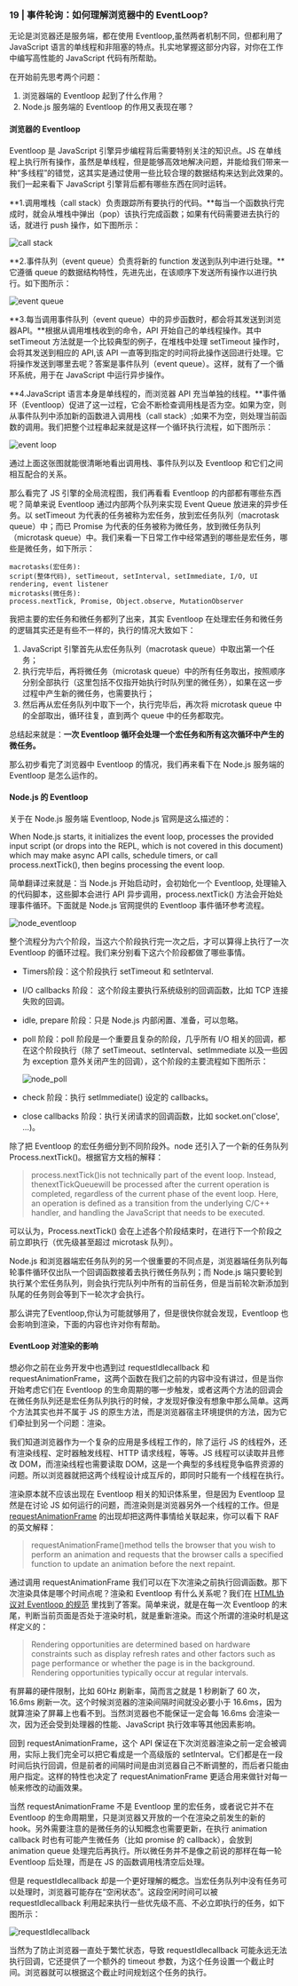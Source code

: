 ### 19 | 事件轮询：如何理解浏览器中的 EventLoop?

无论是浏览器还是服务端，都在使用 Eventloop,虽然两者机制不同，但都利用了 JavaScript 语言的单线程和非阻塞的特点。扎实地掌握这部分内容，对你在工作中编写高性能的 JavaScript 代码有所帮助。

在开始前先思考两个问题：

1. 浏览器端的 Eventloop 起到了什么作用？
2. Node.js 服务端的 Eventloop 的作用又表现在哪？



#### 浏览器的 Eventloop

Eventloop 是 JavaScript 引擎异步编程背后需要特别关注的知识点。JS 在单线程上执行所有操作，虽然是单线程，但是能够高效地解决问题，并能给我们带来一种“多线程”的错觉，这其实是通过使用一些比较合理的数据结构来达到此效果的。我们一起来看下 JavaScript 引擎背后都有哪些东西在同时运转。

**1.调用堆栈（call stack）负责跟踪所有要执行的代码。**每当一个函数执行完成时，就会从堆栈中弹出（pop）该执行完成函数；如果有代码需要进去执行的话，就进行 push 操作，如下图所示：

![call stack](./call_stack.png)



**2.事件队列（event queue）负责将新的 function 发送到队列中进行处理。**它遵循 queue 的数据结构特性，先进先出，在该顺序下发送所有操作以进行执行。如下图所示：

![event queue](./event_queue.png)

**3.每当调用事件队列（event queue）中的异步函数时，都会将其发送到浏览器API。**根据从调用堆栈收到的命令，API 开始自己的单线程操作。其中 setTimeout 方法就是一个比较典型的例子，在堆栈中处理 setTimeout 操作时，会将其发送到相应的 API,该 API 一直等到指定的时间将此操作送回进行处理。它将操作发送到哪里去呢？答案是事件队列（event queue）。这样，就有了一个循环系统，用于在 JavaScript 中运行异步操作。

**4.JavaScript 语言本身是单线程的，而浏览器 API 充当单独的线程。**事件循环（Eventloop）促进了这一过程，它会不断检查调用栈是否为空。如果为空，则从事件队列中添加新的函数进入调用栈（call stack）;如果不为空，则处理当前函数的调用。我们把整个过程串起来就是这样一个循环执行流程，如下图所示：

![event loop](./eventloop.png)

通过上面这张图就能很清晰地看出调用栈、事件队列以及 Eventloop 和它们之间相互配合的关系。

那么看完了 JS 引擎的全局流程图，我们再看看 Eventloop 的内部都有哪些东西呢？简单来说 Eventloop 通过内部两个队列来实现 Event Queue 放进来的异步任务。以 setTimeout 为代表的任务被称为宏任务，放到宏任务队列（macrotask queue）中；而已 Promise 为代表的任务被称为微任务，放到微任务队列（microtask queue）中。我们来看一下日常工作中经常遇到的哪些是宏任务，哪些是微任务，如下所示：

```ja
macrotasks(宏任务):
script(整体代码), setTimeout, setInterval, setImmediate, I/O, UI rendering, event listener
microtasks(微任务):
process.nextTick, Promise, Object.observe, MutationObserver
```

我把主要的宏任务和微任务都列了出来，其实 Eventloop 在处理宏任务和微任务的逻辑其实还是有些不一样的，执行的情况大致如下：

1. JavaScript 引擎首先从宏任务队列（macrotask queue）中取出第一个任务；
2. 执行完毕后，再将微任务（microtask queue）中的所有任务取出，按照顺序分别全部执行（这里包括不仅指开始执行时队列里的微任务），如果在这一步过程中产生新的微任务，也需要执行；
3. 然后再从宏任务队列中取下一个，执行完毕后，再次将 microtask queue 中的全部取出，循环往复，直到两个 queue 中的任务都取完。

总结起来就是：**一次 Eventloop 循环会处理一个宏任务和所有这次循环中产生的微任务。**

那么初步看完了浏览器中 Eventloop 的情况，我们再来看下在 Node.js 服务端的 Eventloop 是怎么运作的。

#### Node.js 的 Eventloop

关于在 Node.js 服务端 Eventloop, Node.js 官网是这么描述的：

When Node.js starts, it initializes the event loop, processes the provided input script (or drops into the REPL, which is not covered in this document) which may make async API calls, schedule timers, or call process.nextTick(), then begins processing the event loop.

简单翻译过来就是：当 Node.js 开始启动时，会初始化一个 Eventloop, 处理输入的代码脚本，这些脚本会进行 API 异步调用，process.nextTick() 方法会开始处理事件循环。下面就是 Node.js 官网提供的 Eventloop 事件循环参考流程。

![node_eventloop](./eventloop01.png)

整个流程分为六个阶段，当这六个阶段执行完一次之后，才可以算得上执行了一次 Eventloop 的循环过程。我们来分别看下这六个阶段都做了哪些事情。

* Timers阶段：这个阶段执行 setTimeout 和 setInterval.

* I/O callbacks 阶段： 这个阶段主要执行系统级别的回调函数，比如 TCP 连接失败的回调。

* idle, prepare 阶段：只是 Node.js 内部闲置、准备，可以忽略。

* poll 阶段：poll 阶段是一个重要且复杂的阶段，几乎所有 I/O 相关的回调，都在这个阶段执行（除了 setTimeout、setInterval、setImmediate 以及一些因为 exception 意外关闭产生的回调），这个阶段的主要流程如下图所示：

  ![node_poll](./eventloop02.png)

* check 阶段：执行 setImmediate() 设定的 callbacks。

* close callbacks 阶段：执行关闭请求的回调函数，比如 socket.on('close', ...)。

除了把 Eventloop 的宏任务细分到不同阶段外。node 还引入了一个新的任务队列 Process.nextTick()。根据官方文档的解释：

> process.nextTick()is not technically part of the event loop. Instead, thenextTickQueuewill be processed after the current operation is completed, regardless of the current phase of the event loop. Here, an operation is defined as a transition from the underlying C/C++ handler, and handling the JavaScript that needs to be executed.

可以认为，Process.nextTick() 会在上述各个阶段结束时，在进行下一个阶段之前立即执行（优先级甚至超过 microtask 队列）。

Node.js 和浏览器端宏任务队列的另一个很重要的不同点是，浏览器端任务队列每轮事件循环仅出队一个回调函数接着去执行微任务队列；而 Node.js 端只要轮到执行某个宏任务队列，则会执行完队列中所有的当前任务，但是当前轮次新添加到队尾的任务则会等到下一轮次才会执行。

那么讲完了Eventloop,你认为可能就够用了，但是很快你就会发现，Eventloop 也会影响到渲染，下面的内容也许对你有帮助。

#### EventLoop 对渲染的影响

想必你之前在业务开发中也遇到过 requestIdlecallback 和 requestAnimationFrame，这两个函数在我们之前的内容中没有讲过，但是当你开始考虑它们在 Eventloop 的生命周期的哪一步触发，或者这两个方法的回调会在微任务队列还是宏任务队列执行的时候，才发现好像没有想象中那么简单。这两个方法其实也并不属于 JS 的原生方法，而是浏览器宿主环境提供的方法，因为它们牵扯到另一个问题：渲染。

我们知道浏览器作为一个复杂的应用是多线程工作的，除了运行 JS 的线程外，还有渲染线程、定时器触发线程、HTTP 请求线程，等等。JS 线程可以读取并且修改 DOM，而渲染线程也需要读取 DOM，这是一个典型的多线程竞争临界资源的问题。所以浏览器就把这两个线程设计成互斥的，即同时只能有一个线程在执行。

渲染原本就不应该出现在 Eventloop 相关的知识体系里，但是因为 Eventloop 显然是在讨论 JS 如何运行的问题，而渲染则是浏览器另外一个线程的工作。但是 [requestAnimationFrame](https://developer.mozilla.org/en-US/docs/Web/API/window/requestAnimationFrame) 的出现却把这两件事情给关联起来，你可以看下 RAF 的英文解释：

> requestAnimationFrame()method tells the browser that you wish to perform an animation and requests that the browser calls a specified function to update an animation before the next repaint.

通过调用 requestAnimationFrame 我们可以在下次渲染之前执行回调函数。那下次渲染具体是哪个时间点呢？渲染和 Eventloop 有什么关系呢？我们在 [HTML协议对 Eventloop 的规范](https://html.spec.whatwg.org/multipage/webappapis.html#rendering-opportunity) 里找到了答案。简单来说，就是在每一次 Eventloop 的末尾，判断当前页面是否处于渲染时机，就是重新渲染。而这个所谓的渲染时机是这样定义的：

> Rendering opportunities are determined based on hardware constraints such as display refresh rates and other factors such as page performance or whether the page is in the background. Rendering opportunities typically occur at regular intervals.

有屏幕的硬件限制，比如 60Hz 刷新率，简而言之就是 1 秒刷新了 60 次，16.6ms 刷新一次。这个时候浏览器的渲染间隔时间就没必要小于 16.6ms，因为就算渲染了屏幕上也看不到。当然浏览器也不能保证一定会每 16.6ms 会渲染一次，因为还会受到处理器的性能、JavaScript 执行效率等其他因素影响。

回到 requestAnimationFrame，这个 API 保证在下次浏览器渲染之前一定会被调用，实际上我们完全可以把它看成是一个高级版的 setInterval。它们都是在一段时间后执行回调，但是前者的间隔时间是由浏览器自己不断调整的，而后者只能由用户指定。这样的特性也决定了 requestAnimationFrame 更适合用来做针对每一帧来修改的动画效果。

当然 requestAnimationFrame 不是 Eventloop 里的宏任务，或者说它并不在 Eventloop 的生命周期里，只是浏览器又开放的一个在渲染之前发生的新的 hook。另外需要注意的是微任务的认知概念也需要更新，在执行 animation callback 时也有可能产生微任务（比如 promise 的 callback），会放到 animation queue 处理完后再执行。所以微任务并不是像之前说的那样在每一轮 Eventloop 后处理，而是在 JS 的函数调用栈清空后处理。

但是 requestIdlecallback 却是一个更好理解的概念。当宏任务队列中没有任务可以处理时，浏览器可能存在“空闲状态”。这段空闲时间可以被 requestIdlecallback 利用起来执行一些优先级不高、不必立即执行的任务，如下图所示：

![requestIdlecallback](./eventloop03.png)

当然为了防止浏览器一直处于繁忙状态，导致 requestIdlecallback 可能永远无法执行回调，它还提供了一个额外的 timeout 参数，为这个任务设置一个截止时间。浏览器就可以根据这个截止时间规划这个任务的执行。